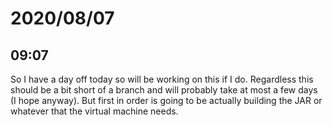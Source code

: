 # 2020/08/07

## 09:07

So I have a day off today so will be working on this if I do. Regardless
this should be a bit short of a branch and will probably take at most a few
days (I hope anyway). But first in order is going to be actually building the
JAR or whatever that the virtual machine needs.